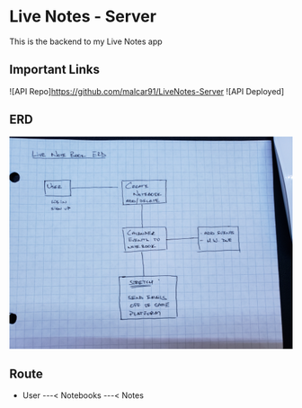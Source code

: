 # Live Notes - Server

This is the backend to my Live Notes app

## Important Links
![API Repo]https://github.com/malcar91/LiveNotes-Server
![API Deployed]

## ERD

<img src='publicFile/LiveNoteERD.jpg'>


## Route

- User ---< Notebooks ---< Notes
